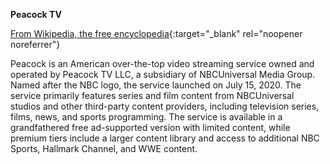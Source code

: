 **Peacock TV**<br>

[From Wikipedia, the free encyclopedia](<https://en.wikipedia.org/wiki/Peacock_(streaming_service)>){:target="\_blank" rel="noopener noreferrer"}

Peacock is an American over-the-top video streaming service owned and operated by Peacock TV LLC, a subsidiary of NBCUniversal Media Group. Named after the NBC logo, the service launched on July 15, 2020. The service primarily features series and film content from NBCUniversal studios and other third-party content providers, including television series, films, news, and sports programming. The service is available in a grandfathered free ad-supported version with limited content, while premium tiers include a larger content library and access to additional NBC Sports, Hallmark Channel, and WWE content.
